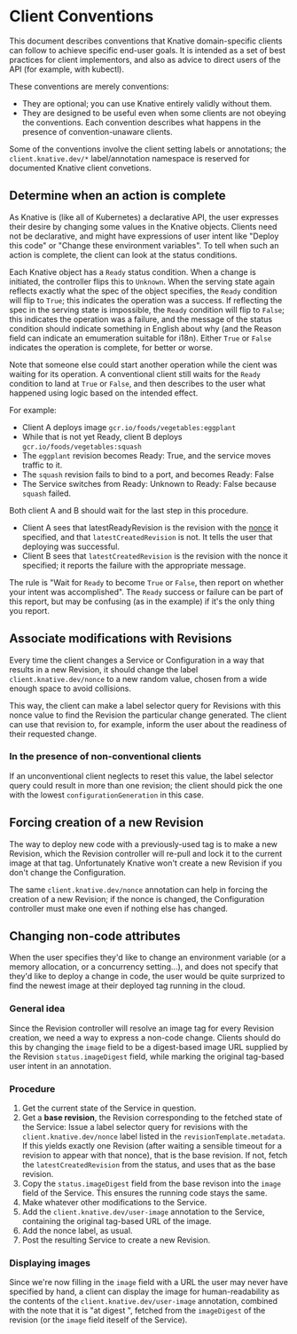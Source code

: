 # Client Conventions

This document describes conventions that Knative domain-specific clients can
follow to achieve specific end-user goals. It is intended as a set of best
practices for client implementors, and also as advice to direct users of the API
(for example, with kubectl).

These conventions are merely conventions:
 * They are optional; you can use Knative entirely validly without them.
 * They are designed to be useful even when some clients are not obeying the
   conventions. Each convention describes what happens in the presence of
   convention-unaware clients.

Some of the conventions involve the client setting labels or annotations; the
`client.knative.dev/*` label/annotation namespace is reserved for documented
Knative client convetions.

## Determine when an action is complete

As Knative is (like all of Kubernetes) a declarative API, the user expresses
their desire by changing some values in the Knative objects. Clients need not be
declarative, and might have expressions of user intent like "Deploy this code"
or "Change these environment variables". To tell when such an action is
complete, the client can look at the status conditions.

Each Knative object has a `Ready` status condition. When a change is initiated,
the controller flips this to `Unknown`. When the serving state again reflects
exactly what the spec of the object specifies, the `Ready` condition will flip
to `True`; this indicates the operation was a success. If reflecting the spec in
the serving state is impossible, the `Ready` condition will flip to `False`;
this indicates the operation was a failure, and the message of the status
condition should indicate something in English about why (and the Reason field
can indicate an emumeration suitable for i18n). Either `True` or `False`
indicates the operation is complete, for better or worse.

Note that someone else could start another operation while the cient was waiting
for its operation. A conventional client still waits for the `Ready` condition
to land at `True` or `False`, and then describes to the user what happened using
logic based on the intended effect.

For example:
 * Client A deploys image `gcr.io/foods/vegetables:eggplant`
 * While that is not yet Ready, client B deploys `gcr.io/foods/vegetables:squash`
 * The `eggplant` revision becomes Ready: True, and the service moves traffic to it.
 * The `squash` revision fails to bind to a port, and becomes Ready: False
 * The Service switches from Ready: Unknown to Ready: False because `squash` failed.

Both client A and B should wait for the last step in this procedure.
 * Client A sees that latestReadyRevision is the revision with the
   [nonce](#associate-modifications-with-revisions) it specified, and that
   `latestCreatedRevision` is not. It tells the user that deploying was
   successful.
 * Client B sees that `latestCreatedRevision` is the revision with the nonce it
   specified; it reports the failure with the appropriate message.

The rule is "Wait for `Ready` to become `True` or `False`, then report on
whether your intent was accomplished". The `Ready` success or failure can be
part of this report, but may be confusing (as in the example) if it's the only
thing you report.

## Associate modifications with Revisions

Every time the client changes a Service or Configuration in a way that results
in a new Revision, it should change the label `client.knative.dev/nonce` to a
new random value, chosen from a wide enough space to avoid collisions.

This way, the client can make a label selector query for Revisions with this
nonce value to find the Revision the particular change generated. The client can
use that revision to, for example, inform the user about the readiness of their
requested change.

### In the presence of non-conventional clients

If an unconventional client neglects to reset this value, the label selector
query could result in more than one revision; the client should pick the one
with the lowest `configurationGeneration` in this case.

## Forcing creation of a new Revision

The way to deploy new code with a previously-used tag is to make a new Revision,
which the Revision controller will re-pull and lock it to the current image at
that tag. Unfortunately Knative won't create a new Revision if you don't change
the Configuration.

The same `client.knative.dev/nonce` annotation can help in forcing the creation
of a new Revision; if the nonce is changed, the Configuration controller must
make one even if nothing else has changed.

## Changing non-code attributes

When the user specifies they'd like to change an environment variable (or a
memory allocation, or a concurrency setting...), and does not specify that
they'd like to deploy a change in code, the user would be quite surprized to
find the newest image at their deployed tag running in the cloud.

### General idea

Since the Revision controller will resolve an image tag for every Revision
creation, we need a way to express a non-code change. Clients should do this by
changing the `image` field to be a digest-based image URL supplied by the
Revision `status.imageDigest` field, while marking the original tag-based user
intent in an annotation.

### Procedure

 1. Get the current state of the Service in question.
 2. Get a **base revision**, the Revision corresponding to the fetched state of
    the Service: Issue a label selector query for revisions with the
    `client.knative.dev/nonce` label listed in the
    `revisionTemplate.metadata`. If this yields exactly one Revision (after
    waiting a sensible timeout for a revision to appear with that nonce), that
    is the base revision. If not, fetch the `latestCreatedRevision` from the
    status, and uses that as the base revision.
 3. Copy the `status.imageDigest` field from the base revison into the `image`
    field of the Service. This ensures the running code stays the same.
 4. Make whatever other modifications to the Service.
 5. Add the `client.knative.dev/user-image` annotation to the Service,
    containing the original tag-based URL of the image.
 6. Add the nonce label, as usual.
 7. Post the resulting Service to create a new Revision.

### Displaying images

Since we're now filling in the `image` field with a URL the user may never have
specified by hand, a client can display the image for human-readability as the
contents of the `client.knative.dev/user-image` annotation, combined with the
note that it is "at digest <digest>", fetched from the `imageDigest` of the
revision (or the `image` field iteself of the Service).
